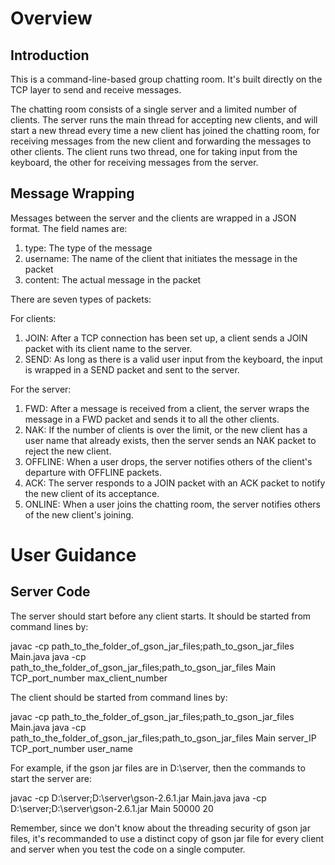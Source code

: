 # Overview
## Introduction

This is a command-line-based group chatting room. It's built directly on the TCP layer to send and receive messages.

The chatting room consists of a single server and a limited number of clients. The server runs the main thread for accepting new clients, and will start a new thread every time a new client has joined the chatting room, for receiving messages from the new client and forwarding the messages to other clients. The client runs two thread, one for taking input from the keyboard, the other for receiving messages from the server. 

## Message Wrapping

Messages between the server and the clients are wrapped in a JSON format. The field names are:

1. type: The type of the message
2. username: The name of the client that initiates the message in the packet
3. content: The actual message in the packet

There are seven types of packets:

For clients:

1. JOIN: After a TCP connection has been set up, a client sends a JOIN packet with its client name to the server.
2. SEND: As long as there is a valid user input from the keyboard, the input is wrapped in a SEND packet and sent to the server.

For the server:

1. FWD: After a message is received from a client, the server wraps the message in a FWD packet and sends it to all the other clients.
2. NAK: If the number of clients is over the limit, or the new client has a user name that already exists, then the server sends an NAK packet to reject the new client.
3. OFFLINE: When a user drops, the server notifies others of the client's departure with OFFLINE packets.
4. ACK: The server responds to a JOIN packet with an ACK packet to notify the new client of its acceptance.
5. ONLINE: When a user joins the chatting room, the server notifies others of the new client's joining.
 
# User Guidance

## Server Code

The server should start before any client starts. It should be started from command lines by:

javac -cp path_to_the_folder_of_gson_jar_files;path_to_gson_jar_files Main.java
java -cp path_to_the_folder_of_gson_jar_files;path_to_gson_jar_files Main TCP_port_number max_client_number

The client should be started from command lines by:

javac -cp path_to_the_folder_of_gson_jar_files;path_to_gson_jar_files Main.java
java -cp path_to_the_folder_of_gson_jar_files;path_to_gson_jar_files Main server_IP TCP_port_number user_name

For example, if the gson jar files are in D:\server, then the commands to start the server are:

javac -cp D:\server;D:\server\gson-2.6.1.jar Main.java
java -cp D:\server;D:\server\gson-2.6.1.jar Main 50000 20

Remember, since we don't know about the threading security of gson jar files, it's recommanded to use a distinct copy of gson jar file for every client and server when you test the code on a single computer.

